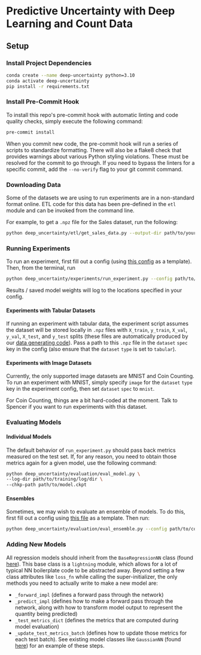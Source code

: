 # Predictive Uncertainty with Deep Learning and Count Data

## Setup

### Install Project Dependencies

```bash
conda create --name deep-uncertainty python=3.10
conda activate deep-uncertainty
pip install -r requirements.txt
```

### Install Pre-Commit Hook

To install this repo's pre-commit hook with automatic linting and code quality checks, simply execute the following command:

```bash
pre-commit install
```

When you commit new code, the pre-commit hook will run a series of scripts to standardize formatting. There will also be a flake8 check that provides warnings about various Python styling violations. These must be resolved for the commit to go through. If you need to bypass the linters for a specific commit, add the `--no-verify` flag to your git commit command.

### Downloading Data

Some of the datasets we are using to run experiments are in a non-standard format online. ETL code for this data has been pre-defined in the `etl` module and can be invoked from the command line.

For example, to get a `.npz` file for the Sales dataset, run the following:

```bash
python deep_uncertainty/etl/get_sales_data.py --output-dir path/to/your/data/dir
```

### Running Experiments

To run an experiment, first fill out a config (using [this config](deep_uncertainty/experiments/sample_config.yaml) as a template). Then, from the terminal, run

```bash
python deep_uncertainty/experiments/run_experiment.py --config path/to/your/config.yaml
```

Results / saved model weights will log to the locations specified in your config.

#### Experiments with Tabular Datasets

If running an experiment with tabular data, the experiment script assumes the dataset will be stored locally in `.npz` files with `X_train`, `y_train`, `X_val`, `y_val`, `X_test`, and `y_test` splits (these files are automatically produced by our [data generating code](deep_uncertainty/data_generator.py)). Pass a path to this `.npz` file in the `dataset` `spec` key in the config (also ensure that the `dataset` `type` is set to `tabular`).

#### Experiments with Image Datasets

Currently, the only supported image datasets are MNIST and Coin Counting. To run an experiment with MNIST, simply specify `image` for the `dataset` `type` key in the experiment config, then set `dataset` `spec` to `mnist`.

For Coin Counting, things are a bit hard-coded at the moment. Talk to Spencer if you want to run experiments with this dataset.

### Evaluating Models

#### Individual Models

The default behavior of `run_experiment.py` should pass back metrics measured on the test set. If, for any reason, you need to obtain those metrics again for a given model, use the following command:

```bash
python deep_uncertainty/evaluation/eval_model.py \
--log-dir path/to/training/log/dir \
--chkp-path path/to/model.ckpt
```

#### Ensembles

Sometimes, we may wish to evaluate an ensemble of models. To do this, first fill out a config using [this file](deep_uncertainty/experiments/sample_ensemble_config.yaml) as a template. Then run:

```bash
python deep_uncertainty/evaluation/eval_ensemble.py --config path/to/config.yaml
```

### Adding New Models

All regression models should inherit from the `BaseRegressionNN` class (found [here](deep_uncertainty/models/base_regression_nn.py)). This base class is a `lightning` module, which allows for a lot of typical NN boilerplate code to be abstracted away. Beyond setting a few class attributes like `loss_fn` while calling the super-initializer, the only methods you need to actually write to make a new model are:

- `_forward_impl` (defines a forward pass through the network)
- `_predict_impl` (defines how to make a forward pass through the network, along with how to transform model output to represent the quantity being predicted)
- `_test_metrics_dict` (defines the metrics that are computed during model evaluation)
- `_update_test_metrics_batch` (defines how to update those metrics for each test batch). See existing model classes like `GaussianNN` (found [here](deep_uncertainty/models/gaussian_nn.py)) for an example of these steps.
